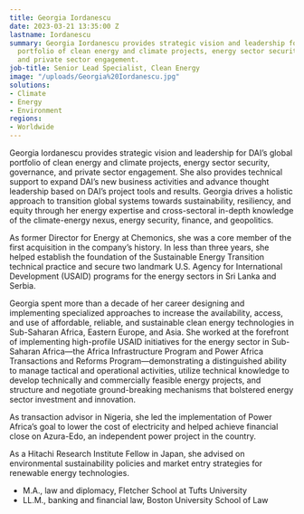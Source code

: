 ```yaml
---
title: Georgia Iordanescu
date: 2023-03-21 13:35:00 Z
lastname: Iordanescu
summary: Georgia Iordanescu provides strategic vision and leadership for DAI’s global
  portfolio of clean energy and climate projects, energy sector security, governance,
  and private sector engagement.
job-title: Senior Lead Specialist, Clean Energy
image: "/uploads/Georgia%20Iordanescu.jpg"
solutions:
- Climate
- Energy
- Environment
regions:
- Worldwide
---
```


Georgia Iordanescu provides strategic vision and leadership for DAI’s global portfolio of clean energy and climate projects, energy sector security, governance, and private sector engagement. She also provides technical support to expand DAI’s new business activities and advance thought leadership based on DAI’s project tools and results. Georgia drives a holistic approach to transition global systems towards sustainability, resiliency, and equity through her energy expertise and cross-sectoral in-depth knowledge of the climate-energy nexus, energy security, finance, and geopolitics.

As former Director for Energy at Chemonics, she was a core member of the first acquisition in the company’s history. In less than three years, she helped establish the foundation of the Sustainable Energy Transition technical practice and secure two landmark U.S. Agency for International Development (USAID) programs for the energy sectors in Sri Lanka and Serbia.

Georgia spent more than a decade of her career designing and implementing specialized approaches to increase the availability, access, and use of affordable, reliable, and sustainable clean energy technologies in Sub-Saharan Africa, Eastern Europe, and Asia. She worked at the forefront of implementing high-profile USAID initiatives for the energy sector in Sub-Saharan Africa—the Africa Infrastructure Program and Power Africa Transactions and Reforms Program—demonstrating a distinguished ability to manage tactical and operational activities, utilize technical knowledge to develop technically and commercially feasible energy projects, and structure and negotiate ground-breaking mechanisms that bolstered energy sector investment and innovation.

As transaction advisor in Nigeria, she led the implementation of Power Africa’s goal to lower the cost of electricity and helped achieve financial close on Azura-Edo, an independent power project in the country.

As a Hitachi Research Institute Fellow in Japan, she advised on environmental sustainability policies and market entry strategies for renewable energy technologies. 

* M.A., law and diplomacy, Fletcher School at Tufts University
* LL.M., banking and financial law, Boston University School of Law